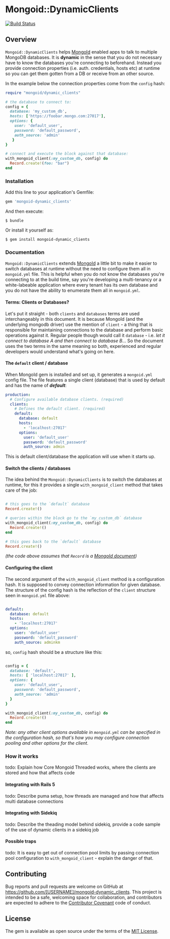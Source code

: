 # Mongoid::DynamicClients

[![Build Status](https://semaphoreci.com/api/v1/pavlikus/mongoid-dynamic-clients/branches/develop/badge.svg)](https://semaphoreci.com/pavlikus/mongoid-dynamic-clients)

## Overview

`Mongoid::DynamicClients` helps [MongoId](https://docs.mongodb.com/mongoid/master/#ruby-mongoid-tutorial) enabled 
apps to talk to multiple MongoDB databases. It is **dynamic** in the sense that you do not necessary have to know the 
databases you're connecting to beforehand. Instead you provide connection properties (i.e. auth. credentials, hosts etc) 
at runtime so you can get them gotten from a DB or receive from an other source. 

In the example below the connection properties come from the `config` hash:
 
```ruby
require "mongoid/dynamic_clients"

# the database to connect to:
config = { 
  database: 'my_custom_db',
  hosts: ['https://foobar.mongo.com:27017'],
  options: {
    user: 'default_user',
    password: 'default_password',
    auth_source: 'admin'
   }
}

# connect and execute the block against that database:
with_mongoid_client(:my_custom_db, config) do
  Record.create!(foo: "bar")
end
```

### Installation

Add this line to your application's Gemfile:

```ruby
gem 'mongoid-dynamic_clients'
```

And then execute:

    $ bundle

Or install it yourself as:

    $ gem install mongoid-dynamic_clients

### Documentation

`Mongoid::DynamicClients` extends [MongoId](https://docs.mongodb.com/mongoid/master/#ruby-mongoid-tutorial) a little bit
to make it easier to switch databases at runtime without the need to configure them all in `mongoid.yml` file. This 
is helpful when you do not know the databases you're connecting to at the build time, say you're developing a multi-tenancy
or a white-labeable application where every tenant has its own database and you do not have the ability to enumerate them
all in `mongoid.yml`.

#### Terms: Clients or Databases?

Let's put it straight - both `clients` and `databases` terms are used interchangeably in this document. It is because 
MongoId (and the underlying mongodb driver) use the mention of `client` - a thing that is responsible for maintaining 
connections to the database and perform basic operations against it. Regular people though would call it `database` - 
i.e. _let it connect to database A and then connect to database B_... So the document uses the two terms in the same meaning
so both, experienced and regular developers would understand what's going on here.

#### The `default` client / database
 
When MongoId gem is installed and set up, it generates a `mongoid.yml` config file. The file features a single client 
(database) that is used by default and has the name of **_default_**: 

```yaml
production:
  # Configure available database clients. (required)
  clients:
    # Defines the default client. (required)
    default:
      database: default
      hosts:
        - 'localhost:27017'
      options:
        user: 'default_user'
        password: 'default_password'
        auth_source: admin
```

This is default client/database the application will use when it starts up.


#### Switch the clients / databases

The idea behind the `Mongoid::DynamicClients` is to switch the databases at runtime, for this it provides a single 
`with_mongoid_client` method that takes care of the job:

```ruby

# this goes to the `default` database
Record.create!()

# queries within the block go to the `my_custom_db` database
with_mongoid_client(:my_custom_db, config) do
  Record.create!() 
end

# this goes back to the `default` database
Record.create!() 
```

_(the code above assumes that `Record` is a [MongoId document](https://docs.mongodb.com/mongoid/master/tutorials/mongoid-documents/))_

#### Configuring the client

The second argument of the `with_mongoid_client` method is a configuration hash. It is supposed to convey connection 
information for given database. The structure of the config hash is the reflection of the `client` structure seen 
in `mongoid.yml` file above:

```yaml

default:
  database: default
  hosts:
    - 'localhost:27017'
  options:
    user: 'default_user'
    password: 'default_password'
    auth_source: adminkm

```

so, `config` hash should be a structure like this:

```ruby

config = {
  database: 'default',
  hosts: [ 'localhost:27017' ],
  options: {
    user: 'default_user',
    password: 'default_password',
    auth_source: 'admin'
  }
}

with_mongoid_client(:my_custom_db, config) do
  Record.create!() 
end

```

_Note: any other client options available in `mongoid.yml` can be specified in the configuration hash, so that's how you
may configure connection pooling and other options for the client._


### How it works
todo: Explain how Core Mongoid Threaded works, where the clients are stored and how that affects code

#### Integrating with Rails 5
todo: Describe puma setup, how threads are managed and how that affects multi database connections

#### Integrating with Sidekiq
todo: Describe the theading model behind sidekiq, provide a code sample of the use of dynamic clients in a sidekiq job

#### Possible traps

todo: It is easy to get out of connection pool limits by passing connection pool configuration to `with_mongoid_client` - explain the danger of that.

## Contributing

Bug reports and pull requests are welcome on GitHub at https://github.com/[USERNAME]/mongoid-dynamic_clients. This project is intended to be a safe, welcoming space for collaboration, and contributors are expected to adhere to the [Contributor Covenant](http://contributor-covenant.org) code of conduct.

## License

The gem is available as open source under the terms of the [MIT License](http://opensource.org/licenses/MIT).